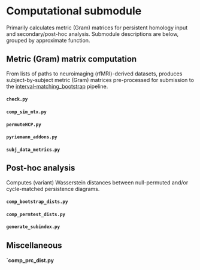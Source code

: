 # Computational submodule

Primarily calculates metric (Gram) matrices for persistent homology input and secondary/post-hoc analysis. Submodule descriptions are below, grouped by approximate function.

## Metric (Gram) matrix computation
From lists of paths to neuroimaging (rfMRI)-derived datasets, produces subject-by-subject metric (Gram) matrices pre-processed for submission to the [interval-matching_bootstrap](https://github.com/tyo8/interval-matching_bootstrap) pipeline.

#### `check.py` 
#### `comp_sim_mtx.py`
#### `permuteHCP.py` 
#### `pyriemann_addons.py`
#### `subj_data_metrics.py`


## Post-hoc analysis
Computes (variant) Wasserstein distances between null-permuted and/or cycle-matched persistence diagrams. 

#### `comp_bootstrap_dists.py`
#### `comp_permtest_dists.py`  
#### `generate_subindex.py`

## Miscellaneous
#### `comp_prc_dist.py



